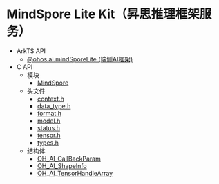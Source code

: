 # MindSpore Lite Kit（昇思推理框架服务）

- ArkTS API
  - [@ohos.ai.mindSporeLite (端侧AI框架)](js-apis-mindSporeLite.md)
- C API
  - 模块
    - [MindSpore](_mind_spore.md)
  - 头文件
    - [context.h](context_8h.md)
    - [data_type.h](data__type_8h.md)
    - [format.h](format_8h.md)
    - [model.h](model_8h.md)
    - [status.h](status_8h.md)
    - [tensor.h](tensor_8h.md)
    - [types.h](types_8h.md)
  - 结构体
    - [OH_AI_CallBackParam](_o_h___a_i___call_back_param.md)
    - [OH_AI_ShapeInfo](_o_h___a_i___shape_info.md)
    - [OH_AI_TensorHandleArray](_o_h___a_i___tensor_handle_array.md)
